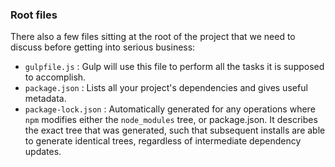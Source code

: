 ### Root files

There also a few files sitting at the root of the project that we need to discuss before getting into serious business:

- `gulpfile.js` : Gulp will use this file to perform all the tasks it is supposed to accomplish.
- `package.json` : Lists all your project's dependencies and gives useful metadata.
- `package-lock.json` :  Automatically generated for any operations where `npm` modifies either the `node_modules` tree, or package.json. It describes the exact tree that was generated, such that subsequent installs are able to generate identical trees, regardless of intermediate dependency updates.

